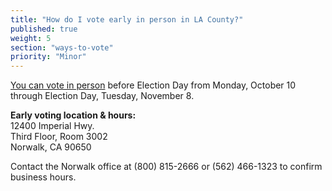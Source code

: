 ```yaml
---
title: "How do I vote early in person in LA County?"
published: true
weight: 5
section: "ways-to-vote"
priority: "Minor"
---
```


[You can vote in person](https://www.lavote.net/home/voting-elections/voting-options/early-voting) before Election Day from Monday, October 10 through Election Day, Tuesday, November 8.  

**Early voting location & hours:**  
	12400 Imperial Hwy.  
	Third Floor, Room 3002  
	Norwalk, CA 90650  

Contact the Norwalk office at (800) 815-2666 or (562) 466-1323 to confirm business hours.  
